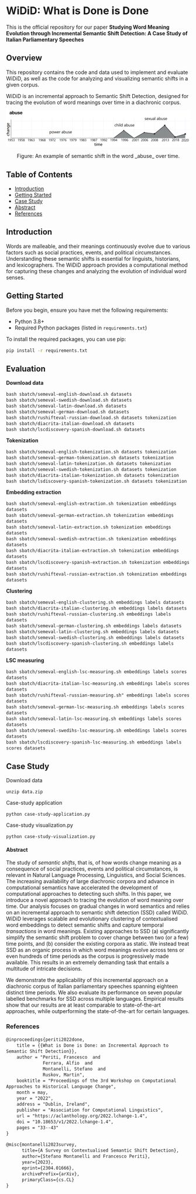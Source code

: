 # WiDiD: What is Done is Done
This is the official repository for our paper **Studying Word Meaning Evolution through Incremental Semantic Shift Detection: A Case Study of Italian Parliamentary Speeches**


## Overview
This repository contains the code and data used to implement and evaluate WiDiD, as well as the code for analyzing and visualizing semantic shifts in a given corpus.

WiDiD is an incremental approach to Semantic Shift Detection, designed for tracing the evolution of word meanings over time in a diachronic corpus.

<p align="center">
<img src="imgs/abuse.png" alt="drawing" width="800"/>
</p>
<p align="center">
Figure: An example of semantic shift in the word _abuse_ over time.
</p>

## Table of Contents

- [Introduction](#introduction)
- [Getting Started](#getting-started)
- [Case Study](#case-study)
- [Abstract](#abstract)
- [References](#references)

## Introduction

Words are malleable, and their meanings continuously evolve due to various factors such as social practices, events, and political circumstances. Understanding these semantic shifts is essential for linguists, historians, and lexicographers. The WiDiD approach provides a computational method for capturing these changes and analyzing the evolution of individual word senses.

## Getting Started

Before you begin, ensure you have met the following requirements:

- Python 3.8+
- Required Python packages (listed in `requirements.txt`)

To install the required packages, you can use pip:

```bash
pip install -r requirements.txt
```

## Evaluation
<b> Download data </b>
```
bash sbatch/semeval-english-download.sh datasets
bash sbatch/semeval-swedish-download.sh datasets
bash sbatch/semeval-latin-download.sh datasets
bash sbatch/semeval-german-download.sh datasets
bash sbatch/rushifteval-russian-download.sh datasets tokenization
bash sbatch/diacrita-italian-download.sh datasets
bash sbatch/lscdiscovery-spanish-download.sh datasets
```
<b> Tokenization </b>
```
bash sbatch/semeval-english-tokenization.sh datasets tokenization
bash sbatch/semeval-german-tokenization.sh datasets tokenization
bash sbatch/semeval-latin-tokenization.sh datasets tokenization
bash sbatch/semeval-swedish-tokenization.sh datasets tokenization
bash sbatch/diacrita-italian-tokenization.sh datasets tokenization
bash sbatch/lsdiscovery-spanish-tokenization.sh datasets tokenization
```
<b> Embedding extraction </b>
```
bash sbatch/semeval-english-extraction.sh tokenization embeddings datasets
bash sbatch/semeval-german-extraction.sh tokenization embeddings datasets
bash sbatch/semeval-latin-extraction.sh tokenization embeddings datasets
bash sbatch/semeval-swedish-extraction.sh tokenization embeddings datasets
bash sbatch/diacrita-italian-extraction.sh tokenization embeddings datasets
bash sbatch/lscdiscovery-spanish-extraction.sh tokenization embeddings datasets
bash sbatch/rushifteval-russian-extraction.sh tokenization embeddings datasets
```
<b> Clustering </b>
```
bash sbatch/semeval-english-clustering.sh embeddings labels datasets
bash sbatch/diacrita-italian-clustering.sh embeddings labels datasets
bash sbatch/rushifteval-russian-clustering.sh embeddings labels datasets
bash sbatch/semeval-german-clustering.sh embeddings labels datasets
bash sbatch/semeval-latin-clustering.sh embeddings labels datasets
bash sbatch/semeval-swedish-clustering.sh embeddings labels datasets
bash sbatch/lscdiscovery-spanish-clustering.sh embeddings labels datasets
```
<b> LSC measuring </b>
```
bash sbatch/semeval-english-lsc-measuring.sh embeddings labels scores datasets
bash sbatch/diacrita-italian-lsc-measuring.sh embeddings labels scores datasets
bash sbatch/rushifteval-russian-measuring.sh" embeddings labels scores datasets
bash sbatch/semeval-german-lsc-measuring.sh embeddings labels scores datasets
bash sbatch/semeval-latin-lsc-measuring.sh embeddings labels scores datasets
bash sbatch/semeval-swedihs-lsc-measuring.sh embeddings labels scores datasets
bash sbatch/lscdiscovery-spanish-lsc-measuring.sh embeddings labels scores datasets
```

## Case Study
Download data
```
unzip data.zip
```

Case-study application
```
python case-study-application.py
```

Case-study visualization.py
```
python case-study-visualization.py
```

#### Abstract
The study of _semantic shifts_, that is, of how words change meaning as a consequence of social practices, events and political circumstances, is relevant in Natural Language Processing, Linguistics, and Social Sciences. The increasing availability of large diachronic corpora and advance in computational semantics have accelerated the development of computational approaches to detecting such shifts. In this paper, we introduce a novel approach to tracing the evolution of word meaning over time. Our analysis focuses on gradual changes in word semantics and relies on an incremental approach to semantic shift detection (SSD) called WiDiD. WiDiD leverages scalable and evolutionary clustering of contextualised word embeddings to detect semantic shifts and capture temporal _transactions_ in word meanings.
 Existing approaches to SSD (a) significantly simplify the semantic shift problem to cover change between two (or a few) time points, and (b) consider the existing corpora as static. We instead treat SSD as an organic process in which word meanings evolve across tens or even hundreds of time periods as the corpus is progressively made available. This results in an extremely demanding task that entails a multitude of intricate decisions. 

We demonstrate the applicability of this incremental approach on a diachronic corpus of Italian parliamentary speeches spanning eighteen distinct time periods. We also evaluate its performance on seven popular labelled benchmarks for SSD across multiple languages. Empirical results show that our results are at least comparable to state-of-the-art approaches, while outperforming the state-of-the-art for certain languages. 

### References

```
@inproceedings{periti2022done,
    title = {{What is Done is Done: an Incremental Approach to Semantic Shift Detection}},
    author = "Periti, Francesco  and
              Ferrara, Alfio  and
              Montanelli, Stefano  and
              Ruskov, Martin",
    booktitle = "Proceedings of the 3rd Workshop on Computational Approaches to Historical Language Change",
    month = may,
    year = "2022",
    address = "Dublin, Ireland",
    publisher = "Association for Computational Linguistics",
    url = "https://aclanthology.org/2022.lchange-1.4",
    doi = "10.18653/v1/2022.lchange-1.4",
    pages = "33--43"
}
```

```
@misc{montanelli2023survey,
      title={A Survey on Contextualised Semantic Shift Detection}, 
      author={Stefano Montanelli and Francesco Periti},
      year={2023},
      eprint={2304.01666},
      archivePrefix={arXiv},
      primaryClass={cs.CL}
}
```
